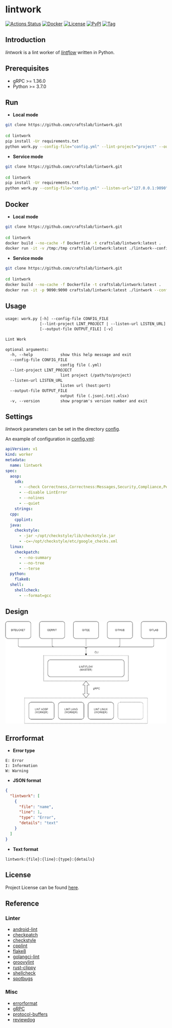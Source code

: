 # lintwork

[![Actions Status](https://github.com/craftslab/lintwork/workflows/CI/badge.svg?branch=master&event=push)](https://github.com/craftslab/lintwork/actions?query=workflow%3ACI)
[![Docker](https://img.shields.io/docker/pulls/craftslab/lintwork)](https://hub.docker.com/r/craftslab/lintwork)
[![License](https://img.shields.io/github/license/craftslab/lintwork.svg?color=brightgreen)](https://github.com/craftslab/lintwork/blob/master/LICENSE)
[![PyPI](https://img.shields.io/pypi/v/lintwork.svg?color=brightgreen)](https://pypi.org/project/lintwork)
[![Tag](https://img.shields.io/github/tag/craftslab/lintwork.svg?color=brightgreen)](https://github.com/craftslab/lintwork/tags)



## Introduction

*lintwork* is a lint worker of *[lintflow](https://github.com/craftslab/lintflow/)* written in Python.



## Prerequisites

- gRPC >= 1.36.0
- Python >= 3.7.0



## Run

- **Local mode**

```bash
git clone https://github.com/craftslab/lintwork.git

cd lintwork
pip install -Ur requirements.txt
python work.py --config-file="config.yml" --lint-project="project" --output-file="output.json"
```



- **Service mode**

```bash
git clone https://github.com/craftslab/lintwork.git

cd lintwork
pip install -Ur requirements.txt
python work.py --config-file="config.yml" --listen-url="127.0.0.1:9090"
```



## Docker

- **Local mode**

```bash
git clone https://github.com/craftslab/lintwork.git

cd lintwork
docker build --no-cache -f Dockerfile -t craftslab/lintwork:latest .
docker run -it -v /tmp:/tmp craftslab/lintwork:latest ./lintwork--config-file="config.yml" --lint-project="/tmp/project" --output-file="/tmp/output.json"
```



- **Service mode**

```bash
git clone https://github.com/craftslab/lintwork.git

cd lintwork
docker build --no-cache -f Dockerfile -t craftslab/lintwork:latest .
docker run -it -p 9090:9090 craftslab/lintwork:latest ./lintwork --config-file="config.yml" --listen-url="127.0.0.1:9090"
```



## Usage

```
usage: work.py [-h] --config-file CONFIG_FILE
               [--lint-project LINT_PROJECT | --listen-url LISTEN_URL]
               [--output-file OUTPUT_FILE] [-v]

Lint Work

optional arguments:
  -h, --help            show this help message and exit
  --config-file CONFIG_FILE
                        config file (.yml)
  --lint-project LINT_PROJECT
                        lint project (/path/to/project)
  --listen-url LISTEN_URL
                        listen url (host:port)
  --output-file OUTPUT_FILE
                        output file (.json|.txt|.xlsx)
  -v, --version         show program's version number and exit
```



## Settings

*lintwork* parameters can be set in the directory [config](https://github.com/craftslab/lintwork/blob/master/lintwork/config).

An example of configuration in [config.yml](https://github.com/craftslab/lintwork/blob/master/lintwork/config/config.yml):

```yaml
apiVersion: v1
kind: worker
metadata:
  name: lintwork
spec:
  aosp:
    sdk:
      - --check Correctness,Correctness:Messages,Security,Compliance,Performance,Performance:Application Size,Usability:Typography,Usability:Icons,Usability,Productivity,Accessibility,Internationalization,Internationalization:Bidirectional Text
      - --disable LintError
      - --nolines
      - --quiet
    strings:
  cpp:
    cpplint:
  java:
    checkstyle:
      - -jar ~/opt/checkstyle/lib/checkstyle.jar
      - -c=~/opt/checkstyle/etc/google_checks.xml
  linux:
    checkpatch:
      - --no-summary
      - --no-tree
      - --terse
  python:
    flake8:
  shell:
    shellcheck:
      - --format=gcc
```



## Design

![design](design.png)



## Errorformat

- **Error type**

```
E: Error
I: Information
W: Warning
```

- **JSON format**

```json
{
  "lintwork": [
    {
      "file": "name",
      "line": 1,
      "type": "Error",
      "details": "text"
    }
  ]
}
```

- **Text format**

```text
lintwork:{file}:{line}:{type}:{details}
```



## License

Project License can be found [here](LICENSE).



## Reference

### Linter

- [android-lint](https://developer.android.com/studio/write/lint)
- [checkpatch](https://github.com/torvalds/linux/blob/master/scripts/checkpatch.pl)
- [checkstyle](https://checkstyle.org/)
- [cpplint](https://github.com/cpplint/cpplint)
- [flake8](https://flake8.pycqa.org/)
- [golangci-lint](https://golangci-lint.run/)
- [groovylint](https://github.com/Ableton/groovylint)
- [rust-clippy](https://rust-lang.github.io/rust-clippy/)
- [shellcheck](https://www.shellcheck.net/)
- [spotbugs](https://spotbugs.github.io/)



### Misc

- [errorformat](https://github.com/reviewdog/errorformat)
- [gRPC](https://grpc.io/docs/languages/python/)
- [protocol-buffers](https://developers.google.com/protocol-buffers/docs/proto3)
- [reviewdog](https://github.com/reviewdog/reviewdog)
